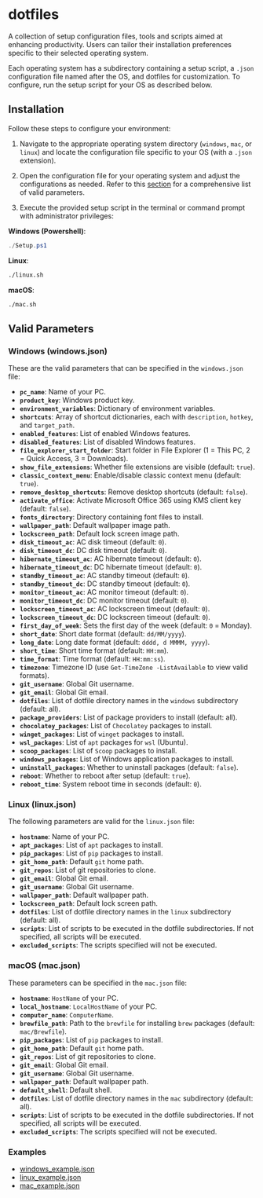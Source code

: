 # dotfiles

A collection of setup configuration files, tools and scripts aimed at enhancing productivity. Users can tailor their installation preferences specific to their selected operating system.

Each operating system has a subdirectory containing a setup script, a `.json` configuration file named after the OS, and dotfiles for customization. To configure, run the setup script for your OS as described below.

## Installation

Follow these steps to configure your environment:

1. Navigate to the appropriate operating system directory (`windows`, `mac`, or `linux`) and locate the configuration file specific to your OS (with a `.json` extension).

2. Open the configuration file for your operating system and adjust the configurations as needed. Refer to this [section](#valid-parameters) for a comprehensive list of valid parameters.

3. Execute the provided setup script in the terminal or command prompt with administrator privileges:

**Windows (Powershell)**:

```powershell
./Setup.ps1
```

**Linux**:

```bash
./linux.sh
```

**macOS**:

```bash
./mac.sh
```

## Valid Parameters

### Windows (windows.json)

These are the valid parameters that can be specified in the `windows.json` file:

- **`pc_name`**: Name of your PC.
- **`product_key`**: Windows product key.
- **`environment_variables`**: Dictionary of environment variables.
- **`shortcuts`**: Array of shortcut dictionaries, each with `description`, `hotkey`, and `target_path`.
- **`enabled_features`**: List of enabled Windows features.
- **`disabled_features`**: List of disabled Windows features.
- **`file_explorer_start_folder`**: Start folder in File Explorer (1 = This PC, 2 = Quick Access, 3 = Downloads).
- **`show_file_extensions`**: Whether file extensions are visible (default: `true`).
- **`classic_context_menu`**: Enable/disable classic context menu (default: `true`).
- **`remove_desktop_shortcuts`**: Remove desktop shortcuts (default: `false`).
- **`activate_office`**: Activate Microsoft Office 365 using KMS client key (default: `false`).
- **`fonts_directory`**: Directory containing font files to install.
- **`wallpaper_path`**: Default wallpaper image path.
- **`lockscreen_path`**: Default lock screen image path.
- **`disk_timeout_ac`**: AC disk timeout (default: `0`).
- **`disk_timeout_dc`**: DC disk timeout (default: `0`).
- **`hibernate_timeout_ac`**: AC hibernate timeout (default: `0`).
- **`hibernate_timeout_dc`**: DC hibernate timeout (default: `0`).
- **`standby_timeout_ac`**: AC standby timeout (default: `0`).
- **`standby_timeout_dc`**: DC standby timeout (default: `0`).
- **`monitor_timeout_ac`**: AC monitor timeout (default: `0`).
- **`monitor_timeout_dc`**: DC monitor timeout (default: `0`).
- **`lockscreen_timeout_ac`**: AC lockscreen timeout (default: `0`).
- **`lockscreen_timeout_dc`**: DC lockscreen timeout (default: `0`).
- **`first_day_of_week`**: Sets the first day of the week (default: `0` = Monday).
- **`short_date`**: Short date format (default: `dd/MM/yyyy`).
- **`long_date`**: Long date format (default: `dddd, d MMMM, yyyy`).
- **`short_time`**: Short time format (default: `HH:mm`).
- **`time_format`**: Time format (default: `HH:mm:ss`).
- **`timezone`**: Timezone ID (use `Get-TimeZone -ListAvailable` to view valid formats).
- **`git_username`**: Global Git username.
- **`git_email`**: Global Git email.
- **`dotfiles`**: List of dotfile directory names in the `windows` subdirectory (default: all).
- **`package_providers`**: List of package providers to install (default: all).
- **`chocolatey_packages`**: List of `Chocolatey` packages to install.
- **`winget_packages`**: List of `winget` packages to install.
- **`wsl_packages`**: List of `apt` packages for `wsl` (Ubuntu).
- **`scoop_packages`**: List of `Scoop` packages to install.
- **`windows_packages`**: List of Windows application packages to install.
- **`uninstall_packages`**: Whether to uninstall packages (default: `false`).
- **`reboot`**: Whether to reboot after setup (default: `true`).
- **`reboot_time`**: System reboot time in seconds (default: `0`).

### Linux (linux.json)

The following parameters are valid for the `linux.json` file:

- **`hostname`**: Name of your PC.
- **`apt_packages`**: List of `apt` packages to install.
- **`pip_packages`**: List of `pip` packages to install.
- **`git_home_path`**: Default `git` home path.
- **`git_repos`**: List of git repositories to clone.
- **`git_email`**: Global Git email.
- **`git_username`**: Global Git username.
- **`wallpaper_path`**: Default wallpaper path.
- **`lockscreen_path`**: Default lock screen path.
- **`dotfiles`**: List of dotfile directory names in the `linux` subdirectory (default: all).
- **`scripts`**: List of scripts to be executed in the dotfile subdirectories. If not specified, all scripts will be executed.
- **`excluded_scripts`**: The scripts specified will not be executed.

### macOS (mac.json)

These parameters can be specified in the `mac.json` file:

- **`hostname`**: `HostName` of your PC.
- **`local_hostname`**: `LocalHostName` of your PC.
- **`computer_name`**: `ComputerName`.
- **`brewfile_path`**: Path to the `brewfile` for installing `brew` packages (default: `mac/Brewfile`).
- **`pip_packages`**: List of `pip` packages to install.
- **`git_home_path`**: Default `git` home path.
- **`git_repos`**: List of git repositories to clone.
- **`git_email`**: Global Git email.
- **`git_username`**: Global Git username.
- **`wallpaper_path`**: Default wallpaper path.
- **`default_shell`**: Default shell.
- **`dotfiles`**: List of dotfile directory names in the `mac` subdirectory (default: all).
- **`scripts`**: List of scripts to be executed in the dotfile subdirectories. If not specified, all scripts will be executed.
- **`excluded_scripts`**: The scripts specified will not be executed.

### Examples

- [windows_example.json](https://github.com/soIipsist/dotfiles/blob/main/examples/windows_example.json)
- [linux_example.json](https://github.com/soIipsist/dotfiles/blob/main/examples/linux_example.json)
- [mac_example.json](https://github.com/soIipsist/dotfiles/blob/main/examples/mac_example.json)
